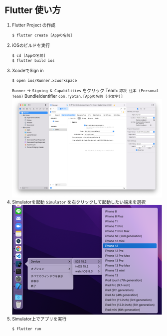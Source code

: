 # Flutter 使い方

1. Flutter Project の作成
   ```
   $ flutter create [Appの名前]
   ```
2. iOSのビルドを実行
   ```
   $ cd [Appの名前]
   $ flutter build ios
   ```
3. XcodeでSign in
   ```
   $ open ios/Runner.xcworkspace
   ```
   `Runner` -> `Signing & Capabilities` をクリック
   Team: `諒次 辻本 (Personal Team)`
   BundleIdentifier `com.ryotan.[Appの名前 (小文字)]`
   ![Xcode SS](./images/Xcode%20ScreenShot.png)
4. Simulatorを起動
   `Simulator` を右クリックして起動したい端末を選択
   ![Simulator SS](./images/Simulator%20ScreenShot.png)
5. Simulator上でアプリを実行
   ```
   $ flutter run
   ```
